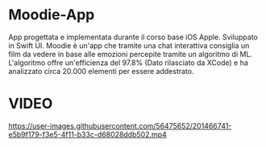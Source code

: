 # Moodie-App
App progettata e implementata durante il corso base iOS Apple.
Sviluppato in Swift UI.
Moodie è un'app che tramite una chat interattiva consiglia un film da vedere in base alle emozioni percepite tramite un algoritmo di ML.
L'algoritmo offre un'efficienza del 97.8% (Dato rilasciato da XCode) e ha analizzato circa 20.000 elementi per essere addestrato.


# VIDEO
https://user-images.githubusercontent.com/56475652/201466741-e5b9f179-f3e5-4f11-b33c-d68028ddb502.mp4

